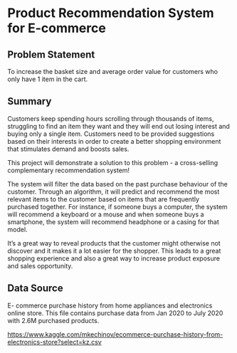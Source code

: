 # Product Recommendation System for E-commerce

## Problem Statement
To increase the basket size and average order value for customers who only have 1 item in the cart.

## Summary

Customers keep spending hours scrolling through thousands of items, struggling to find an item they want and they will end out losing interest and buying only a single item. Customers need to be provided suggestions based on their interests in order to create a better shopping environment that stimulates demand and boosts sales.

This project will demonstrate a solution to this problem - a cross-selling complementary recommendation system!

The system will filter the data based on the past purchase behaviour of the customer. Through an algorithm, it will predict and recommend the most relevant items to the customer based on items that are frequently purchased together. For instance, if someone buys a computer, the system will recommend a keyboard or a mouse and when someone buys a smartphone, the system will recommend headphone or a casing for that model.

It’s a great way to reveal products that the customer might otherwise not discover and it makes it a lot easier for the shopper. This leads to a great shopping experience and also a great way to increase product exposure and sales opportunity.

## Data Source

E- commerce purchase history from home appliances and electronics online store. 
This file contains purchase data from Jan 2020 to July 2020 with 2.6M purchased products. 

https://www.kaggle.com/mkechinov/ecommerce-purchase-history-from-electronics-store?select=kz.csv
